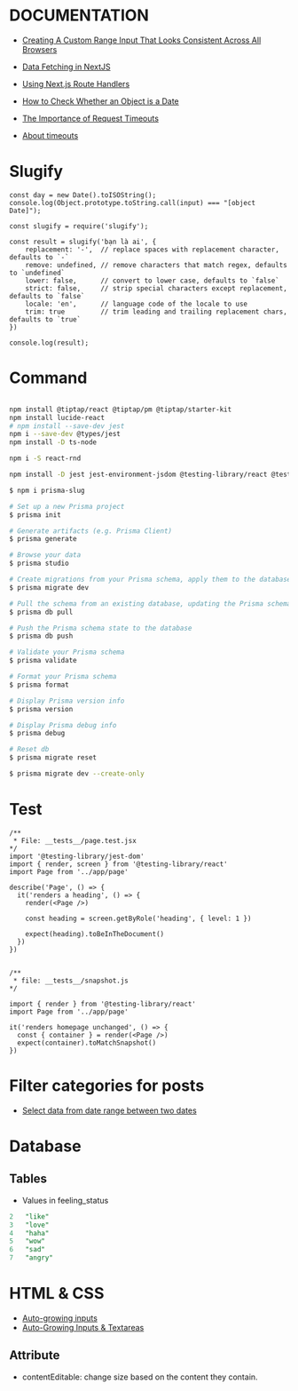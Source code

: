 # DOCUMENTATION
- [Creating A Custom Range Input That Looks Consistent Across All Browsers](https://www.smashingmagazine.com/2021/12/create-custom-range-input-consistent-browsers/)
- [Data Fetching in NextJS](https://dev.to/minhnc/data-fetching-in-nextjs-4ee6)
- [Using Next.js Route Handlers](https://blog.logrocket.com/using-next-js-route-handlers/)

- [How to Check Whether an Object is a Date](https://www.w3docs.com/snippets/javascript/how-to-check-whether-an-object-is-a-date.html)

- [The Importance of Request Timeouts](https://dev.to/bearer/the-importance-of-request-timeouts-l3n)
- [About timeouts](https://webhelp.esri.com/arcims/9.3/General/topics/stability_timeouts.htm#:~:text=Timeouts%20are%20an%20important%20aspect,if%20inappropriate%20requests%20are%20made.)

# Slugify
```tsx
const day = new Date().toISOString();
console.log(Object.prototype.toString.call(input) === "[object Date]");

const slugify = require('slugify');

const result = slugify('bạn là ai', {
    replacement: '-',  // replace spaces with replacement character, defaults to `-`
    remove: undefined, // remove characters that match regex, defaults to `undefined`
    lower: false,      // convert to lower case, defaults to `false`
    strict: false,     // strip special characters except replacement, defaults to `false`
    locale: 'en',      // language code of the locale to use
    trim: true         // trim leading and trailing replacement chars, defaults to `true`
})

console.log(result);

```

# Command
```bash

npm install @tiptap/react @tiptap/pm @tiptap/starter-kit
npm install lucide-react
# npm install --save-dev jest
npm i --save-dev @types/jest
npm install -D ts-node

npm i -S react-rnd

npm install -D jest jest-environment-jsdom @testing-library/react @testing-library/jest-dom

$ npm i prisma-slug

# Set up a new Prisma project
$ prisma init

# Generate artifacts (e.g. Prisma Client)
$ prisma generate

# Browse your data
$ prisma studio

# Create migrations from your Prisma schema, apply them to the database, generate artifacts (e.g. Prisma Client)
$ prisma migrate dev

# Pull the schema from an existing database, updating the Prisma schema
$ prisma db pull

# Push the Prisma schema state to the database
$ prisma db push

# Validate your Prisma schema
$ prisma validate

# Format your Prisma schema
$ prisma format

# Display Prisma version info
$ prisma version

# Display Prisma debug info
$ prisma debug

# Reset db
$ prisma migrate reset

$ prisma migrate dev --create-only
```

# Test

```tsx
/**
 * File: __tests__/page.test.jsx
*/
import '@testing-library/jest-dom'
import { render, screen } from '@testing-library/react'
import Page from '../app/page'
 
describe('Page', () => {
  it('renders a heading', () => {
    render(<Page />)
 
    const heading = screen.getByRole('heading', { level: 1 })
 
    expect(heading).toBeInTheDocument()
  })
})


/**
 * file: __tests__/snapshot.js
*/

import { render } from '@testing-library/react'
import Page from '../app/page'
 
it('renders homepage unchanged', () => {
  const { container } = render(<Page />)
  expect(container).toMatchSnapshot()
})
```

# Filter categories for posts
- [Select data from date range between two dates](https://stackoverflow.com/questions/14208958/select-data-from-date-range-between-two-dates)

# Database
## Tables
- Values in feeling_status
```sql
2	"like"
3	"love"
4	"haha"
5	"wow"
6	"sad"
7	"angry"
```

# HTML & CSS
- [Auto-growing inputs](https://remysharp.com/2020/03/06/auto-growing-inputs)
- [Auto-Growing Inputs & Textareas](https://css-tricks.com/auto-growing-inputs-textareas/)

## Attribute
- contentEditable: change size based on the content they contain.
